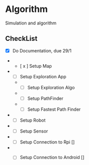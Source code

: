 # Algorithm
Simulation and algorithm


## CheckList ##
- [x] Do Documentation, due 29/1
* - [ x ] Setup Map
* - [ ] Setup Exploration App
  * - [ ] Setup Exploration Algo
  * - [ ] Setup PathFinder
  * - [ ] Setup Fastest Path Finder
  
* - [ ] Setup Robot
* - [ ] Setup Sensor
* - [ ] Setup Connection to Rpi []
* - [ ] Setup Connection to Android []


